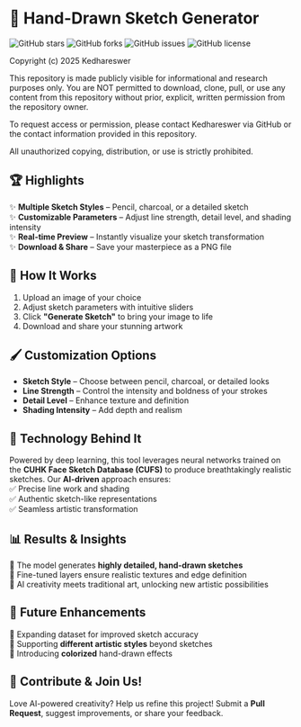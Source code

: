 # 🎨 Hand-Drawn Sketch Generator  

![GitHub stars](https://img.shields.io/github/stars/Kedhareswer/MLGeneFunction?style=social&color=black) ![GitHub forks](https://img.shields.io/github/forks/Kedhareswer/MLGeneFunction?style=social&color=black) ![GitHub issues](https://img.shields.io/github/issues/Kedhareswer/MLGeneFunction?color=black) ![GitHub license](https://img.shields.io/github/license/Kedhareswer/MLGeneFunction?color=black)  

Copyright (c) 2025 Kedhareswer

This repository is made publicly visible for informational and research purposes only.
You are NOT permitted to download, clone, pull, or use any content from this repository without prior, explicit, written permission from the repository owner.

To request access or permission, please contact Kedhareswer via GitHub or the contact information provided in this repository.

All unauthorized copying, distribution, or use is strictly prohibited.

## 🏆 Highlights  
✨ **Multiple Sketch Styles** – Pencil, charcoal, or a detailed sketch  
✨ **Customizable Parameters** – Adjust line strength, detail level, and shading intensity  
✨ **Real-time Preview** – Instantly visualize your sketch transformation  
✨ **Download & Share** – Save your masterpiece as a PNG file  

## 🚀 How It Works  
1. Upload an image of your choice  
2. Adjust sketch parameters with intuitive sliders  
3. Click **"Generate Sketch"** to bring your image to life  
4. Download and share your stunning artwork  

## 🖌️ Customization Options  
- **Sketch Style** – Choose between pencil, charcoal, or detailed looks  
- **Line Strength** – Control the intensity and boldness of your strokes  
- **Detail Level** – Enhance texture and definition  
- **Shading Intensity** – Add depth and realism  

## 🔬 Technology Behind It  
Powered by deep learning, this tool leverages neural networks trained on the **CUHK Face Sketch Database (CUFS)** to produce breathtakingly realistic sketches. Our **AI-driven** approach ensures:  
✅ Precise line work and shading  
✅ Authentic sketch-like representations  
✅ Seamless artistic transformation  

## 📊 Results & Insights  
🎯 The model generates **highly detailed, hand-drawn sketches**  
🎯 Fine-tuned layers ensure realistic textures and edge definition  
🎯 AI creativity meets traditional art, unlocking new artistic possibilities  

## 🔮 Future Enhancements  
🚧 Expanding dataset for improved sketch accuracy  
🚧 Supporting **different artistic styles** beyond sketches  
🚧 Introducing **colorized** hand-drawn effects  

## 🤝 Contribute & Join Us!  
Love AI-powered creativity? Help us refine this project! Submit a **Pull Request**, suggest improvements, or share your feedback.  
